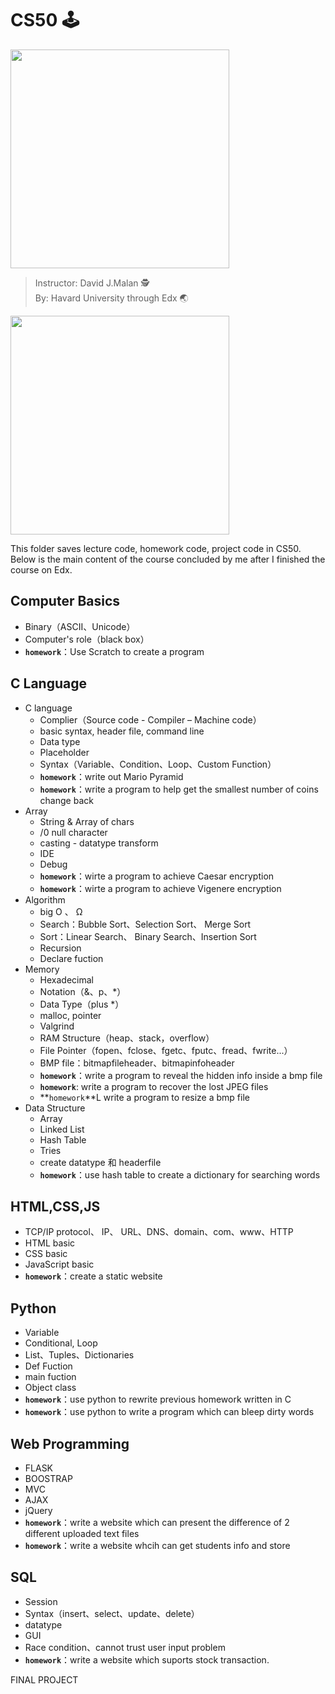 # CS50 🕹
<img src="https://online-learning.harvard.edu/sites/default/files/styles/social_share/public/course/cs50x-original.jpg?itok=kR_JV8DW" width="350">

> Instructor: David J.Malan 🕵  
> By: Havard University through Edx 🌏

<img src="certificate" width="350">

This folder saves lecture code, homework code, project code in CS50.  
Below is the main content of the course concluded by me after I finished the course on Edx.

## Computer Basics

* Binary（ASCII、Unicode）
* Computer's role（black box）
* **`homework`**：Use Scratch to create a program

## C Language
* C language
    * Complier（Source code - Compiler – Machine code）
    * basic syntax, header file, command line
    * Data type
    * Placeholder
    * Syntax（Variable、Condition、Loop、Custom Function）
    * **`homework`**：write out Mario Pyramid
    * **`homework`**：write a program to help get the smallest number of coins change back
* Array
    * String & Array of chars
    * /0 null character
    * casting - datatype transform
    * IDE
    * Debug
    * **`homework`**：wirte a program to achieve Caesar encryption
    * **`homework`**：wirte a program to achieve Vigenere encryption
* Algorithm
    * big O 、 Ω
    * Search：Bubble Sort、Selection Sort、 Merge Sort
    * Sort：Linear Search、 Binary Search、Insertion Sort
    * Recursion
    * Declare fuction
* Memory
    * Hexadecimal
    * Notation（&、p、*）
    * Data Type（plus *）
    * malloc, pointer
    * Valgrind
    * RAM Structure（heap、stack，overflow）
    * File Pointer（fopen、fclose、fgetc、fputc、fread、fwrite...）
    * BMP file：bitmapfileheader、bitmapinfoheader
    * **`homework`**：write a program to reveal the hidden info inside a bmp file
    * **`homework`**: write a program to recover the lost JPEG files
    * **`homework`**L write a program to resize a bmp file
* Data Structure
    * Array
    * Linked List
    * Hash Table
    * Tries
    * create datatype 和 headerfile
    * **`homework`**：use hash table to create a dictionary for searching words
    
## HTML,CSS,JS
* TCP/IP protocol、 IP、 URL、DNS、domain、com、www、HTTP
* HTML basic
* CSS basic
* JavaScript basic
* **`homework`**：create a static website

## Python
* Variable
* Conditional, Loop
* List、Tuples、Dictionaries
* Def Fuction
* main fuction
* Object class
* **`homework`**：use python to rewrite previous homework written in C
* **`homework`**：use python to write a program which can bleep dirty words

## Web Programming
* FLASK
* BOOSTRAP
* MVC
* AJAX
* jQuery
* **`homework`**：write a website which can present the difference of 2 different uploaded text files
* **`homework`**：write a website whcih can get students info and store

## SQL
* Session
* Syntax（insert、select、update、delete）
* datatype
* GUI
* Race condition、cannot trust user input problem
* **`homework`**：write a website which suports stock transaction.

FINAL PROJECT
